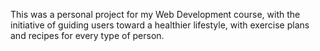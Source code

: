 This was a personal project for my Web Development course, with the initiative of guiding users toward a healthier lifestyle, with exercise plans and recipes for every type of person.
